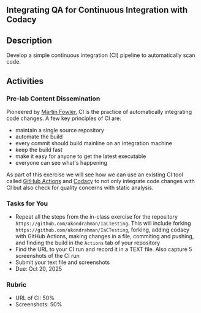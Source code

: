 ## Integrating QA for Continuous Integration with Codacy

## Description 

Develop a simple continuous integration (CI) pipeline to automatically scan code. 

## Activities 

### Pre-lab Content Dissemination 

Pioneered by [Martin Fowler](https://martinfowler.com/), CI is the practice of automatically integrating code changes. A few key principles of CI are: 
- maintain a single source repository
- automate the build
- every commit should build mainline on an integration machine
- keep the build fast
- make it easy for anyone to get the latest executable
- everyone can see what's happening 

As part of this exercise we will see how we can use an existing CI tool called [GitHub Actions](https://github.com/features/actions) and [Codacy](https://github.com/marketplace/actions/codacy-analysis-cli) to not only integrate code changes with CI but also check for quality concerns with static analysis. 

### Tasks for You  
- Repeat all the steps from the in-class exercise for the repository `https://github.com/akondrahman/IaCTesting`. This will include forking `https://github.com/akondrahman/IaCTesting`, forking, adding codacy with GitHub Actions, making changes in a  file, commiting and pushing, and finding the build in the `Actions` tab of your repository   
- Find the URL to your CI run and record it in a TEXT file. Also capture 5 screenshots of the CI run 
- Submit your text file and screenshots 
- Due: Oct 20, 2025

### Rubric 

- URL of CI: 50%
- Screenshots: 50%



